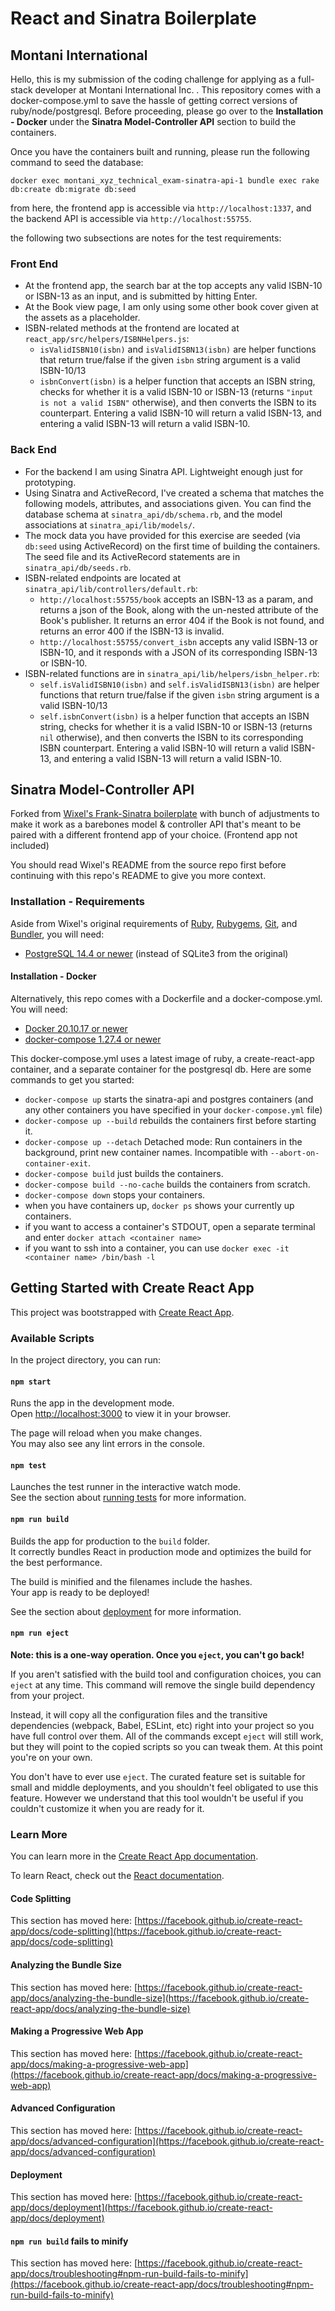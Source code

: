 # React and Sinatra Boilerplate

## Montani International

Hello, this is my submission of the coding challenge for applying as a full-stack developer at Montani International Inc. . This repository comes with a docker-compose.yml to save the hassle of getting correct versions of ruby/node/postgresql. Before proceeding, please go over to the **Installation - Docker** under the **Sinatra Model-Controller API** section to build the containers.

Once you have the containers built and running, please run the following command to seed the database:

```
docker exec montani_xyz_technical_exam-sinatra-api-1 bundle exec rake db:create db:migrate db:seed
```

from here, the frontend app is accessible via `http://localhost:1337`, and the backend API is accessible via `http://localhost:55755`.

the following two subsections are notes for the test requirements:

### Front End
  - At the frontend app, the search bar at the top accepts any valid ISBN-10 or ISBN-13 as an input, and is submitted by hitting Enter.
  - At the Book view page, I am only using some other book cover given at the assets as a placeholder.
  - ISBN-related methods at the frontend are located at `react_app/src/helpers/ISBNHelpers.js`: 
    - `isValidISBN10(isbn)` and `isValidISBN13(isbn)` are helper functions that return true/false if the given `isbn` string argument is a valid ISBN-10/13
    - `isbnConvert(isbn)` is a helper function that accepts an ISBN string, checks for whether it is a valid ISBN-10 or ISBN-13 (returns `"input is not a valid ISBN"` otherwise), and then converts the ISBN to its counterpart. Entering a valid ISBN-10 will return a valid ISBN-13, and entering a valid ISBN-13 will return a valid ISBN-10.

### Back End
  - For the backend I am using Sinatra API. Lightweight enough just for prototyping.
  - Using Sinatra and ActiveRecord, I've created a schema that matches the following models, attributes, and associations given. You can find the database schema at `sinatra_api/db/schema.rb`, and the model associations at `sinatra_api/lib/models/`.
  - The mock data you have provided for this exercise are seeded (via `db:seed` using ActiveRecord) on the first time of building the containers. The seed file and its ActiveRecord statements are in `sinatra_api/db/seeds.rb`.
  - ISBN-related endpoints are located at `sinatra_api/lib/controllers/default.rb`:
    - `http://localhost:55755/book` accepts an ISBN-13 as a param, and returns a json of the Book, along with the un-nested attribute of the Book's publisher. It returns an error 404 if the Book is not found, and returns an error 400 if the ISBN-13 is invalid.
    - `http://localhost:55755/convert_isbn` accepts any valid ISBN-13 or ISBN-10, and it responds with a JSON of its corresponding ISBN-13 or ISBN-10.
  - ISBN-related functions are in `sinatra_api/lib/helpers/isbn_helper.rb`:  
    - `self.isValidISBN10(isbn)` and `self.isValidISBN13(isbn)` are helper functions that return true/false if the given `isbn` string argument is a valid ISBN-10/13
    - `self.isbnConvert(isbn)` is a helper function that accepts an ISBN string, checks for whether it is a valid ISBN-10 or ISBN-13 (returns `nil` otherwise), and then converts the ISBN to its corresponding ISBN counterpart. Entering a valid ISBN-10 will return a valid ISBN-13, and entering a valid ISBN-13 will return a valid ISBN-10.

## Sinatra Model-Controller API

Forked from [Wixel's Frank-Sinatra boilerplate](https://github.com/Wixel/Frank-Sinatra) with bunch of adjustments to make it work as a barebones model & controller API that's meant to be paired with a different frontend app of your choice. (Frontend app not included)

You should read Wixel's README from the source repo first before continuing with this repo's README to give you more context.

### Installation - Requirements

Aside from Wixel's original requirements of [Ruby](http://www.ruby-lang.org/), [Rubygems](http://rubygems.org/), [Git](http://git-scm.com/), and [Bundler](http://rubygems.org/gems/bundler), you will need:
  * [PostgreSQL 14.4 or newer](https://www.digitalocean.com/community/tutorials/how-to-install-postgresql-on-ubuntu-20-04-quickstart) (instead of SQLite3 from the original)


#### Installation - Docker

Alternatively, this repo comes with a Dockerfile and a docker-compose.yml. You will need:
  * [Docker 20.10.17 or newer](https://www.digitalocean.com/community/tutorials/how-to-install-and-use-docker-on-ubuntu-20-04)
  * [docker-compose 1.27.4 or newer](https://www.digitalocean.com/community/tutorials/how-to-install-and-use-docker-compose-on-ubuntu-20-04)

This docker-compose.yml uses a latest image of ruby, a create-react-app container, and a separate container for the postgresql db. Here are some commands to get you started:

  * `docker-compose up` starts the sinatra-api and postgres containers (and any other containers you have specified in your `docker-compose.yml` file)
  * `docker-compose up --build` rebuilds the containers first before starting it.
  * `docker-compose up --detach` Detached mode: Run containers in the background, print new container names. Incompatible with `--abort-on-container-exit`.
  * `docker-compose build` just builds the containers.
  * `docker-compose build --no-cache` builds the containers from scratch.
  * `docker-compose down` stops your containers.
  * when you have containers up, `docker ps` shows your currently up containers.
  * if you want to access a container's STDOUT, open a separate terminal and enter `docker attach <container name>`
  * if you want to ssh into a container, you can use `docker exec -it <container name> /bin/bash -l`

## Getting Started with Create React App

This project was bootstrapped with [Create React App](https://github.com/facebook/create-react-app).

### Available Scripts

In the project directory, you can run:

#### `npm start`

Runs the app in the development mode.\
Open [http://localhost:3000](http://localhost:3000) to view it in your browser.

The page will reload when you make changes.\
You may also see any lint errors in the console.

#### `npm test`

Launches the test runner in the interactive watch mode.\
See the section about [running tests](https://facebook.github.io/create-react-app/docs/running-tests) for more information.

#### `npm run build`

Builds the app for production to the `build` folder.\
It correctly bundles React in production mode and optimizes the build for the best performance.

The build is minified and the filenames include the hashes.\
Your app is ready to be deployed!

See the section about [deployment](https://facebook.github.io/create-react-app/docs/deployment) for more information.

#### `npm run eject`

**Note: this is a one-way operation. Once you `eject`, you can't go back!**

If you aren't satisfied with the build tool and configuration choices, you can `eject` at any time. This command will remove the single build dependency from your project.

Instead, it will copy all the configuration files and the transitive dependencies (webpack, Babel, ESLint, etc) right into your project so you have full control over them. All of the commands except `eject` will still work, but they will point to the copied scripts so you can tweak them. At this point you're on your own.

You don't have to ever use `eject`. The curated feature set is suitable for small and middle deployments, and you shouldn't feel obligated to use this feature. However we understand that this tool wouldn't be useful if you couldn't customize it when you are ready for it.

### Learn More

You can learn more in the [Create React App documentation](https://facebook.github.io/create-react-app/docs/getting-started).

To learn React, check out the [React documentation](https://reactjs.org/).

#### Code Splitting

This section has moved here: [https://facebook.github.io/create-react-app/docs/code-splitting](https://facebook.github.io/create-react-app/docs/code-splitting)

#### Analyzing the Bundle Size

This section has moved here: [https://facebook.github.io/create-react-app/docs/analyzing-the-bundle-size](https://facebook.github.io/create-react-app/docs/analyzing-the-bundle-size)

#### Making a Progressive Web App

This section has moved here: [https://facebook.github.io/create-react-app/docs/making-a-progressive-web-app](https://facebook.github.io/create-react-app/docs/making-a-progressive-web-app)

#### Advanced Configuration

This section has moved here: [https://facebook.github.io/create-react-app/docs/advanced-configuration](https://facebook.github.io/create-react-app/docs/advanced-configuration)

#### Deployment

This section has moved here: [https://facebook.github.io/create-react-app/docs/deployment](https://facebook.github.io/create-react-app/docs/deployment)

#### `npm run build` fails to minify

This section has moved here: [https://facebook.github.io/create-react-app/docs/troubleshooting#npm-run-build-fails-to-minify](https://facebook.github.io/create-react-app/docs/troubleshooting#npm-run-build-fails-to-minify)

